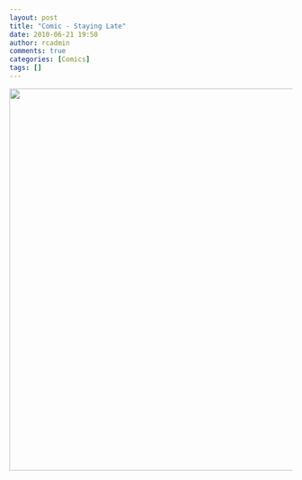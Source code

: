 ```yaml
---
layout: post
title: "Comic - Staying Late"
date: 2010-06-21 19:50
author: rcadmin
comments: true
categories: [Comics]
tags: []
---
```

<a href="http://bitsmack.com/wp/2010/06/21/comic-staying-late/"><img src="http://bitsmack.com/wp/wp-content/uploads/2010/06/20100621.jpg" alt="" title="If I get Employee of the Month while I'm out just set it on my desk." width="680" height="680" class="alignnone size-full wp-image-1987" /></a>

